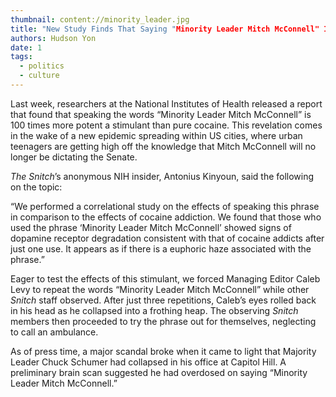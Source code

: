 ```yaml
---
thumbnail: content://minority_leader.jpg
title: "New Study Finds That Saying "Minority Leader Mitch McConnell" Is 100 Times More Potent Than Cocaine"
authors: Hudson Yon
date: 1
tags:
  - politics
  - culture
---
```


Last week, researchers at the National Institutes of Health released a report that found that speaking the words “Minority Leader Mitch McConnell” is 100 times more potent a stimulant than pure cocaine. This revelation comes in the wake of a new epidemic spreading within US cities, where urban teenagers are getting high off the knowledge that Mitch McConnell will no longer be dictating the Senate. 

*The Snitch*’s anonymous NIH insider, Antonius Kinyoun, said the following on the topic:

“We performed a correlational study on the effects of speaking this phrase in comparison to the effects of cocaine addiction. We found that those who used the phrase ‘Minority Leader Mitch McConnell’ showed signs of dopamine receptor degradation consistent with that of cocaine addicts after just one use. It appears as if there is a euphoric haze associated with the phrase.”

Eager to test the effects of this stimulant, we forced Managing Editor Caleb Levy to repeat the words “Minority Leader Mitch McConnell” while other *Snitch* staff observed. After just three repetitions, Caleb’s eyes rolled back in his head as he collapsed into a frothing heap. The observing *Snitch* members then proceeded to try the phrase out for themselves, neglecting to call an ambulance.

As of press time, a major scandal broke when it came to light that Majority Leader Chuck Schumer had collapsed in his office at Capitol Hill. A preliminary brain scan suggested he had overdosed on saying “Minority Leader Mitch McConnell.”
